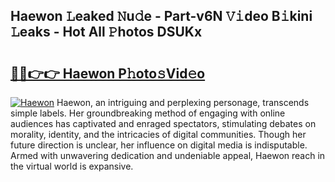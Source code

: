 ## Haewon 𝙻eaked 𝙽u𝚍e - Part-v6N 𝚅𝚒deo B𝚒kini 𝙻eaks - Hot All 𝙿hotos DSUKx

# <h2><a href="http://ld59djq.urlbe.top/?page=Haewon">🔗🔗👉👉 Haewon P𝚑oto𝚜Vid𝚎o</a></h2>

[![Haewon](https://i.imgur.com/eBuTRDB.gif)](http://ld59djq.urlbe.top/?page=Haewon)
Haewon, an intriguing and perplexing personage, transcends simple labels. Her groundbreaking method of engaging with online audiences has captivated and enraged spectators, stimulating debates on morality, identity, and the intricacies of digital communities. Though her future direction is unclear, her influence on digital media is indisputable. Armed with unwavering dedication and undeniable appeal, Haewon reach in the virtual world is expansive.
